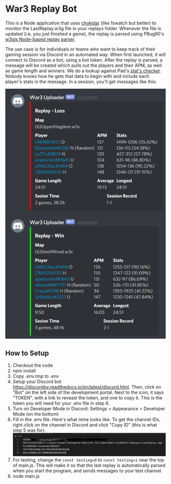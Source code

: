 # War3 Replay Bot
This is a Node application that uses [chokidar](https://github.com/paulmillr/chokidar) (like fswatch but better) to monitor the LastReplay.w3g file in your replays folder. Whenever the file is updated (i.e. you just finished a game), the replay is parsed using PBug90's [w3gjs Node-based replay parser](https://github.com/PBug90/w3gjs).

The use case is for individuals or teams who want to keep track of their gaming session via Discord in an automated way. When first launched, it will connect to Discord as a bot, using a bot token. After the replay is parsed, a message will be created which pulls out the players and their APM, as well as game length and winners. We do a lookup against Pad's [stat's checker](http://profile.w3booster.com/). Nobody knows how he gets that data to begin with and include each player's stats in the message. In a session, you'll get messages like this:

![Bot output](discord-screenshot.PNG)

## How to Setup
1. Checkout the code
2. npm install
3. Copy .env.tmp to .env
4. Setup your Discord bot https://discordpy.readthedocs.io/en/latest/discord.html. Then, click on "Bot" on the left side of the development portal. Next to the icon, it says "TOKEN", with a link to reveasl the token, and one to copy it. This is the token you will need for your .env file in step 6.
5. Turn on Developer Mode in Discord: Settings > Appearance > Developer Mode (on the bottom)
6. Fill in the .env file. Here's what mine looks like. To get the channel IDs, right click on the channel in Discord and click "Copy ID" (this is what step 5 was for). ![env file](env-screenshot.PNG)
7. For testing, change the ```const testing=0``` to ```const testing=1``` near the top of main.js. This will make it so that the last replay is automatically parsed when you start the program, and sends messages to your test channel.
7. node main.js
